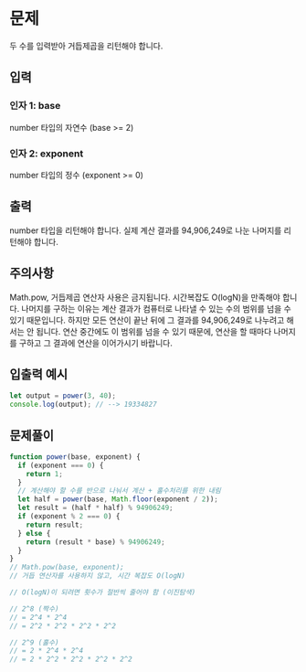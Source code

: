 # 문제
두 수를 입력받아 거듭제곱을 리턴해야 합니다.

## 입력
### 인자 1: base
number 타입의 자연수 (base >= 2)

### 인자 2: exponent
number 타입의 정수 (exponent >= 0)

## 출력
number 타입을 리턴해야 합니다.
실제 계산 결과를 94,906,249로 나눈 나머지를 리턴해야 합니다.

## 주의사항
Math.pow, 거듭제곱 연산자 사용은 금지됩니다.
시간복잡도 O(logN)을 만족해야 합니다.
나머지를 구하는 이유는 계산 결과가 컴퓨터로 나타낼 수 있는 수의 범위를 넘을 수 있기 때문입니다. 하지만 모든 연산이 끝난 뒤에 그 결과를 94,906,249로 나누려고 해서는 안 됩니다. 연산 중간에도 이 범위를 넘을 수 있기 때문에, 연산을 할 때마다 나머지를 구하고 그 결과에 연산을 이어가시기 바랍니다.

## 입출력 예시
```javascript
let output = power(3, 40);
console.log(output); // --> 19334827
```

## 문제풀이
```javascript
function power(base, exponent) {
  if (exponent === 0) {
    return 1;
  }
  // 계산해야 할 수를 반으로 나눠서 계산 + 홀수처리를 위한 내림
  let half = power(base, Math.floor(exponent / 2));
  let result = (half * half) % 94906249;
  if (exponent % 2 === 0) {
    return result;
  } else {
    return (result * base) % 94906249;
  }
}
// Math.pow(base, exponent);
// 거듭 연산자를 사용하지 않고, 시간 복잡도 O(logN)

// O(logN)이 되려면 횟수가 절반씩 줄어야 함 (이진탐색)

// 2^8 (짝수)
// = 2^4 * 2^4
// = 2^2 * 2^2 * 2^2 * 2^2

// 2^9 (홀수)
// = 2 * 2^4 * 2^4
// = 2 * 2^2 * 2^2 * 2^2 * 2^2
```
